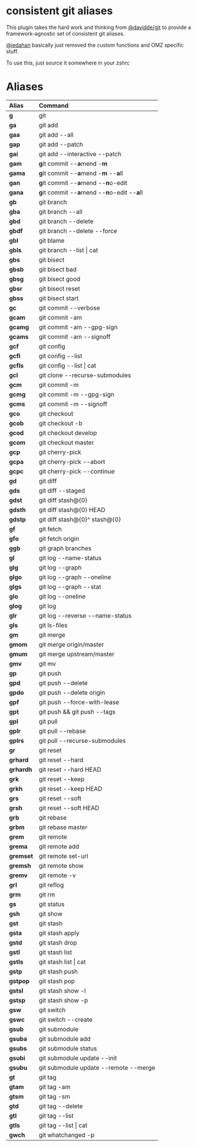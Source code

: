 # consistent git aliases

This plugin takes the hard work and thinking from [@davidde/git](https://github.com/davidde/git) 
to provide a framework-agnostic set of consistent git aliases.

[@jedahan](https://github.com/jedahan) basically just removed the custom functions and OMZ specific stuff.

To use this, just source it somewhere in your zshrc

# Aliases

| Alias           | Command                                                   |
|:----------------|:----------------------------------------------------------|
| **g**           | git                                                       |
| **ga**          | git add                                                   |
| **gaa**         | git add --all                                             |
| **gap**         | git add --patch                                           |
| **gai**         | git add --interactive --patch                             |
| **gam**         | **g**it commit --**a**mend -**m**                         |
| **gama**        | **g**it commit --**a**mend -**m** --**a**ll               |
| **gan**         | **g**it commit --**a**mend --**n**o-edit                  |
| **gana**        | **g**it commit --**a**mend --**n**o-edit --**a**ll        |
| **gb**          | git branch                                                |
| **gba**         | git branch --all                                          |
| **gbd**         | git branch --delete                                       |
| **gbdf**        | git branch --delete --force                               |
| **gbl**         | git blame                                                 |
| **gbls**        | git branch --list \| cat                                  |
| **gbs**         | git bisect                                                |
| **gbsb**        | git bisect bad                                            |
| **gbsg**        | git bisect good                                           |
| **gbsr**        | git bisect reset                                          |
| **gbss**        | git bisect start                                          |
| **gc**          | git commit --verbose                                      |
| **gcam**        | git commit -am                                            |
| **gcamg**       | git commit -am --gpg-sign                                 |
| **gcams**       | git commit -am --signoff                                  |
| **gcf**         | git config                                                |
| **gcfl**        | git config --list                                         |
| **gcfls**       | git config --list \| cat                                  |
| **gcl**         | git clone --recurse-submodules                            |
| **gcm**         | git commit -m                                             |
| **gcmg**        | git commit -m --gpg-sign                                  |
| **gcms**        | git commit -m --signoff                                   |
| **gco**         | git checkout                                              |
| **gcob**        | git checkout -b                                           |
| **gcod**        | git checkout develop                                      |
| **gcom**        | git checkout master                                       |
| **gcp**         | git cherry-pick                                           |
| **gcpa**        | git cherry-pick --abort                                   |
| **gcpc**        | git cherry-pick --continue                                |
| **gd**          | git diff                                                  |
| **gds**         | git diff --staged                                         |
| **gdst**        | git diff stash@{0}                                        |
| **gdsth**       | git diff stash@{0} HEAD                                   |
| **gdstp**       | git diff stash@{0}^ stash@{0}                             |
| **gf**          | git fetch                                                 |
| **gfo**         | git fetch origin                                          |
| **ggb**         | git graph branches                                        |
| **gl**          | git log --name-status                                     |
| **glg**         | git log --graph                                           |
| **glgo**        | git log --graph --oneline                                 |
| **glgs**        | git log --graph --stat                                    |
| **glo**         | git log --oneline                                         |
| **glog**        | git log                                                   |
| **glr**         | git log --reverse --name-status                           |
| **gls**         | git ls-files                                              |
| **gm**          | git merge                                                 |
| **gmom**        | git merge origin/master                                   |
| **gmum**        | git merge upstream/master                                 |
| **gmv**         | git mv                                                    |
| **gp**          | git push                                                  |
| **gpd**         | git push --delete                                         |
| **gpdo**        | git push --delete origin                                  |
| **gpf**         | git push --force-with-lease                               |
| **gpt**         | git push && git push --tags                               |
| **gpl**         | git pull                                                  |
| **gplr**        | git pull --rebase                                         |
| **gplrs**       | git pull --recurse-submodules                             |
| **gr**          | git reset                                                 |
| **grhard**      | git reset --hard                                          |
| **grhardh**     | git reset --hard HEAD                                     |
| **grk**         | git reset --keep                                          |
| **grkh**        | git reset --keep HEAD                                     |
| **grs**         | git reset --soft                                          |
| **grsh**        | git reset --soft HEAD                                     |
| **grb**         | git rebase                                                |
| **grbm**        | git rebase master                                         |
| **grem**        | git remote                                                |
| **grema**       | git remote add                                            |
| **gremset**     | git remote set-url                                        |
| **gremsh**      | git remote show                                           |
| **gremv**       | git remote -v                                             |
| **grl**         | git reflog                                                |
| **grm**         | git rm                                                    |
| **gs**          | git status                                                |
| **gsh**         | git show                                                  |
| **gst**         | git stash                                                 |
| **gsta**        | git stash apply                                           |
| **gstd**        | git stash drop                                            |
| **gstl**        | git stash list                                            |
| **gstls**       | git stash list \| cat                                     |
| **gstp**        | git stash push                                            |
| **gstpop**      | git stash pop                                             |
| **gstsl**       | git stash show -l                                         |
| **gstsp**       | git stash show -p                                         |
| **gsw**         | git switch                                                |
| **gswc**        | git switch --create                                       |
| **gsub**        | git submodule                                             |
| **gsuba**       | git submodule add                                         |
| **gsubs**       | git submodule status                                      |
| **gsubi**       | git submodule update --init                               |
| **gsubu**       | git submodule update --remote --merge                     |
| **gt**          | git tag                                                   |
| **gtam**        | git tag -am                                               |
| **gtsm**        | git tag -sm                                               |
| **gtd**         | git tag --delete                                          |
| **gtl**         | git tag --list                                            |
| **gtls**        | git tag --list \| cat                                     |
| **gwch**        | git whatchanged -p                                        |
